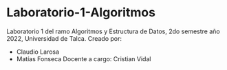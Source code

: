 # Laboratorio-1-Algoritmos
Laboratorio 1 del ramo Algoritmos y Estructura de Datos, 2do semestre año 2022, Universidad de Talca.
Creado por:
- Claudio Larosa
- Matías Fonseca
Docente a cargo: Cristian Vidal
